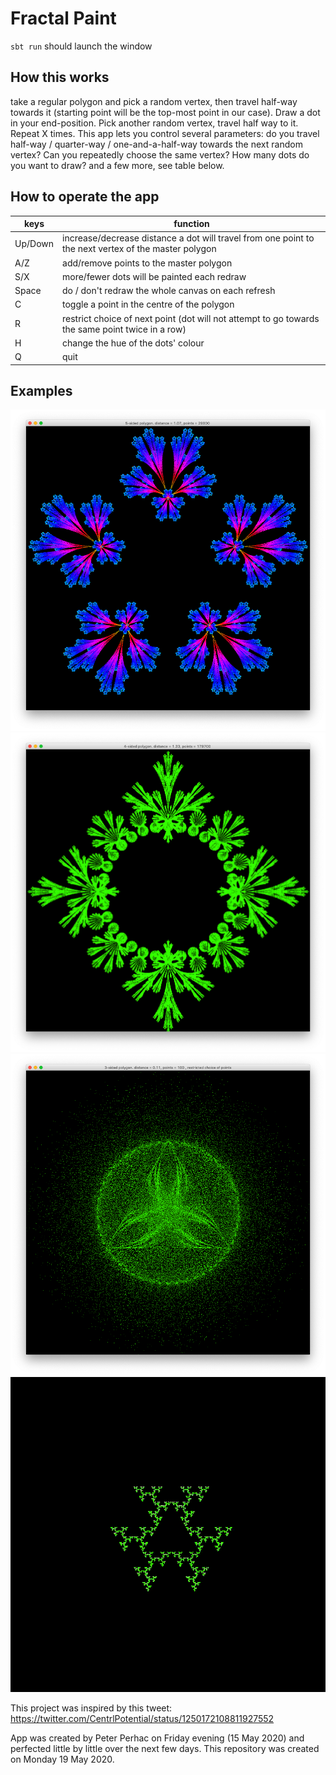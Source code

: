 # Fractal Paint

`sbt run` should launch the window

## How this works
take a regular polygon and pick a random vertex, then travel half-way towards it (starting point will be the top-most point in our case). Draw a dot in your end-position. Pick another random vertex, travel half way to it. Repeat X times. This app lets you control several parameters: do you travel half-way / quarter-way / one-and-a-half-way towards the next random vertex? Can you repeatedly choose the same vertex? How many dots do you want to draw? and a few more, see table below.

## How to operate the app

keys | function
--- | ---
Up/Down | increase/decrease distance a dot will travel from one point to the next vertex of the master polygon
A/Z | add/remove points to the master polygon
S/X | more/fewer dots will be painted each redraw
Space | do / don't redraw the whole canvas on each refresh
C | toggle a point in the centre of the polygon
R | restrict choice of next point (dot will not attempt to go towards the same point twice in a row)
H | change the hue of the dots' colour
Q | quit


## Examples

![Example 1](readme/colourful-flowers.png)
![Example 2](readme/embroidery.png)
![Example 3](readme/biohazard-like.png)
![Animated example](readme/animated.gif)



This project was inspired by this tweet:
https://twitter.com/CentrlPotential/status/1250172108811927552


App was created by Peter Perhac on Friday evening (15 May 2020) and perfected little by little over the next few days. This repository was created on Monday 19 May 2020.
